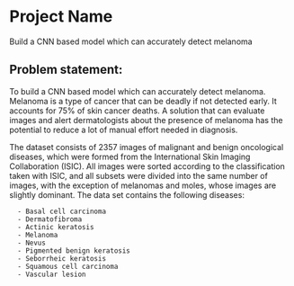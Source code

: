# Project Name
  Build a CNN based model which can accurately detect melanoma

## Problem statement: 
   To build a CNN based model which can accurately detect melanoma. 
   Melanoma is a type of cancer that can be deadly if not detected early. It accounts for 75% of skin cancer deaths. 
   A solution that can evaluate images and alert dermatologists about the presence of melanoma has the potential to reduce 
   a lot of manual effort needed in diagnosis.

   The dataset consists of 2357 images of malignant and benign oncological diseases, which were formed from the International 
   Skin Imaging Collaboration (ISIC). All images were sorted according to the classification taken with ISIC, and all 
   subsets were divided into the same number of images, with the exception of melanomas and moles, whose images are slightly dominant. 
   The data set contains the following diseases:

      - Basal cell carcinoma
      - Dermatofibroma
      - Actinic keratosis
      - Melanoma
      - Nevus
      - Pigmented benign keratosis
      - Seborrheic keratosis
      - Squamous cell carcinoma
      - Vascular lesion
